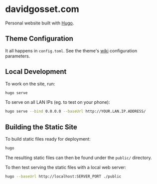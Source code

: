 # davidgosset.com

Personal website built with [Hugo](https://gohugo.io).


## Theme Configuration

It all happens in `config.toml`. See the theme's [wiki] configuration parameters.

[wiki]: https://github.com/luizdepra/hugo-coder/wiki/Configurations


## Local Development

To work on the site, run:

```sh
hugo serve
```

To serve on all LAN IPs (eg. to test on your phone):

```sh
hugo serve --bind 0.0.0.0 --baseUrl http://YOUR.LAN.IP.ADDRESS/
```


## Building the Static Site

To build static files ready for deployment:

```sh
hugo
```

The resulting static files can then be found under the `public/` directory.

To then test serving the static files with a local web server:

```sh
hugo --baseUrl http://localhost:SERVER_PORT ./public
```
